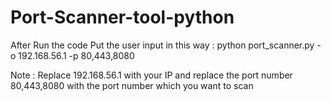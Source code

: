 # Port-Scanner-tool-python
After Run the code Put the user input in this way :   python port_scanner.py -o 192.168.56.1 -p 80,443,8080 

 Note : Replace 192.168.56.1 with your IP and replace the port number 80,443,8080 with the port number which you want to scan  


